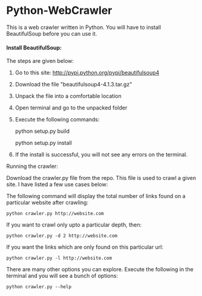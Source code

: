 # Python-WebCrawler

This is a web crawler written in Python. You will have to install BeautifulSoup before you can use it.


#### Install BeautifulSoup:

The steps are given below: 

1) Go to this site: http://pypi.python.org/pypi/beautifulsoup4

2) Download the file "beautifulsoup4-4.1.3.tar.gz"

3) Unpack the file into a comfortable location

4) Open terminal and go to the unpacked folder

5) Execute the following commands:

	python setup.py build

	python setup.py install

6) If the install is successful, you will not see any errors on the terminal.


Running the crawler:

Download the crawler.py file from the repo. This file is used to crawl a given site. I have listed a few use cases below:

The following command will display the total number of links found on a particular website after crawling:
	
	python crawler.py http://website.com

If you want to crawl only upto a particular depth, then:
	
	python crawler.py -d 2 http://website.com

If you want the links which are only found on this particular url:
	
	python crawler.py -l http://website.com

There are many other options you can explore. Execute the following in the terminal and you will see a bunch of options:
	
	python crawler.py --help

